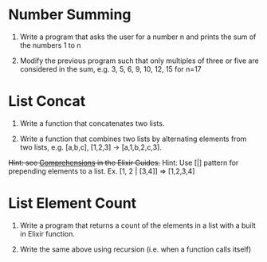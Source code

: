 # Number Summing

1. Write a program that asks the user for a number n and prints the sum of the numbers 1 to n

2. Modify the previous program such that only multiples of three or five are considered in the sum, e.g. 3, 5, 6, 9, 10, 12, 15 for n=17


# List Concat

1. Write a function that concatenates two lists.

2. Write a function that combines two lists by alternating elements from two lists, e.g. [a,b,c], [1,2,3] → [a,1,b,2,c,3].

~~Hint: see [Comprehensions](http://elixir-lang.org/getting-started/comprehensions.html) in the Elixir Guides.~~
Hint: Use [|] pattern for prepending elements to a list.  Ex. [1, 2 | [3,4]] => [1,2,3,4]

# List Element Count

1. Write a program that returns a count of the elements in a list with a built in Elixir function.

2. Write the same above using recursion (i.e. when a function calls itself)
